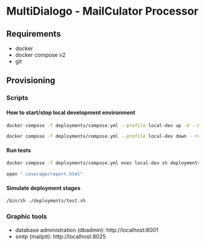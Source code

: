# MultiDialogo - MailCulator Processor

## Requirements

- docker
- docker compose v2
- git

## Provisioning

### Scripts

#### How to start/stop local development environment

```bash
docker compose -f deployments/compose.yml --profile local-dev up -d --build --force-recreate
```

```bash
docker compose -f deployments/compose.yml --profile local-dev down --remove-orphans -v
```

#### Run tests

```bash
docker compose -f deployments/compose.yml exec local-dev sh deployments/resources/coverage.sh
```

```bash
open ".coverage/report.html"
```

#### Simulate deployment stages

```bash
/bin/sh ./deployments/test.sh
```

### Graphic tools

- database administration (dbadmin): http://localhost:8001
- smtp (mailpit): http://localhost:8025
